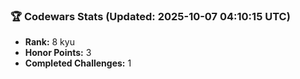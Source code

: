 ### 🏆 Codewars Stats (Updated: 2025-10-07 04:10:15 UTC)

- **Rank:** 8 kyu
- **Honor Points:** 3
- **Completed Challenges:** 1
